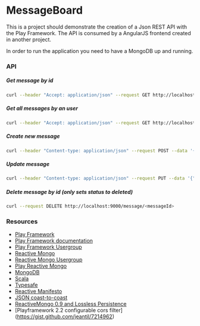 MessageBoard
=====================================
This is a project should demonstrate the creation of a Json REST API with the Play Framework. The API is consumed by a AngularJS frontend created in another project.

In order to run the application you need to have a MongoDB up and running.

### API

##### Get message by id
```bash
curl --header "Accept: application/json" --request GET http://localhost:9000/message/<messageId>
```

##### Get all messages by an user
```bash
curl --header "Accept: application/json" --request GET http://localhost:9000/message/user/<user> -v
```

##### Create new message
```bash
curl --header "Content-type: application/json" --request POST --data '{ "title": "Title", "sender": "sender", "recipient": "recipient", "content":"k"}' http://localhost:9000/message -v
```

##### Update message
```bash
curl --header "Content-type: application/json" --request PUT --data '{"title":"Updated Title","sender":"sender","recipient":"recipient","content":"Content","status":"new"}' http://localhost:9000/message/<messageId> -v
```

##### Delete message by id (only sets status to deleted)
```bash
curl --request DELETE http://localhost:9000/message/<messageId>
```

### Resources
* [Play Framework](http://www.playframework.com/)
* [Play Framework documentation](http://www.playframework.com/documentation/2.2.x/Home)
* [Play Framework Usergroup](https://groups.google.com/forum/#!forum/play-framework)
* [Reactive Mongo](http://reactivemongo.org/)
* [Reactive Mongo Usergroup](https://groups.google.com/forum/#!forum/reactivemongo)
* [Play Reactive Mongo](https://github.com/ReactiveMongo/Play-ReactiveMongo)
* [MongoDB](http://www.mongodb.org/)
* [Scala](http://www.scala-lang.org/)
* [Typesafe](http://typesafe.com/)
* [Reactive Manifesto](http://www.reactivemanifesto.org/)
* [JSON coast-to-coast](http://mandubian.com/2013/01/13/JSON-Coast-to-Coast/#sample)
* [ReactiveMongo 0.9 and Lossless Persistence](http://matthiasnehlsen.com/blog/2013/04/26/data-model-upgrade/)
* [Playframework 2.2 configurable cors filter] (https://gist.github.com/jeantil/7214962)
